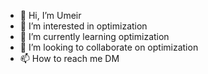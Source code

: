 - 👋 Hi, I’m Umeir
- 👀 I’m interested in optimization
- 🌱 I’m currently learning optimization
- 💞️ I’m looking to collaborate on optimization
- 📫 How to reach me DM

<!---
umeir/umeir is a ✨ special ✨ repository because its `README.md` (this file) appears on your GitHub profile.
You can click the Preview link to take a look at your changes.
--->
